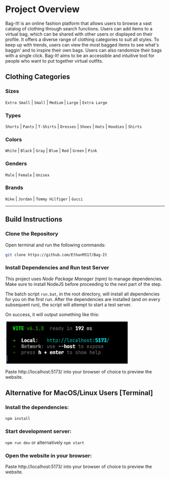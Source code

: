 # Project Overview
Bag-It! is an online fashion platform that allows users to browse a vast catalog of clothing through search functions. 
Users can add items to a virtual bag, which can be shared with other users or displayed on their profile.
It offers a diverse range of clothing categories to suit all styles.
To keep up with trends, users can view the most bagged items to see what's baggin' and to inspire their own bags.
Users can also randomize their bags with a single click.
Bag-It! aims to be an accessible and intuitive tool for people who want to put together virtual outfits.

## Clothing Categories
### Sizes
`Extra Small` | `Small` | `Medium` | `Large` | `Extra Large`

### Types
`Shorts` | `Pants` | `T-Shirts` | `Dresses` | `Shoes` | `Hats` | `Hoodies` | `Shirts`

### Colors
`White` | `Black` | `Gray` | `Blue` | `Red` | `Green` | `Pink`

### Genders
`Male` | `Female` | `Unisex`

### Brands
`Nike` | `Jordan` | `Tommy Hilfiger` | `Gucci`

---

## Build Instructions
### Clone the Repository
Open terminal and run the following commands:
```bash
git clone https://github.com/EthanM317/Bag-It
```

### Install Dependencies and Run test Server 
This project uses *Node Package Manager (npm)* to manage dependencies. Make sure to install NodeJS before proceeding to the next part of the step.

The batch script `run.bat`, in the root directory, will install all dependencies for you on the first run.
After the dependencies are installed (and on every subsequent run), the script will attempt to start a test server.

On success, it will output something like this:

![Example output](./blueprint/TestExample.png)

Paste http://localhost:5173/ into your browser of choice to preview the website. 

## Alternative for MacOS/Linux Users [Terminal] 
### Install the dependencies: 
`npm install`
### Start development server: 
`npm run dev` or alternatively `npm start` 
### Open the website in your browser: 


Paste http://localhost:5173/ into your browser of choice to preview the website.
